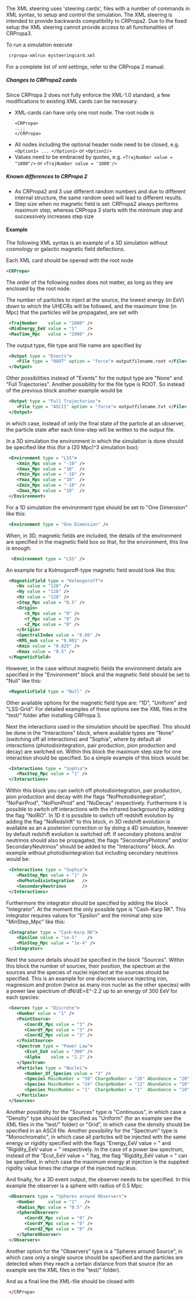 The XML steering uses 'steering cards', files with a number of commands in XML syntax, to setup and control the simulation. The XML steering is intended to provide backwards compatibility to CRPropa2. Due to the fixed setup the XML steering cannot provide access to all functionalities of CRPropa3.

To run a simulation execute
```sh
 crpropa-xmlrun mysteeringcard.xml
```

For a complete list of xml settings, refer to the CRPropa 2 manual.

##### Changes to CRPropa2 cards
Since CRPropa 2 does not fully enforce the XML-1.0 standard, a few modifications to existing XML cards can be necessary. 
 * XML-cards can have only one root node. The root node is
   ```
   <CRPropa>
   ....
   </CRPropa>
   ```
 * All nodes including the optional header node need to be closed, e.g.
   ```<Option1> ... </Option1>``` or ```<Option2/>```
 * Values need to be embraced by quotes, e.g.
   ```<TrajNumber value = "1000"/>``` or ```<TrajNumber value = '1000'/>```

##### Known differences to CRPropa 2
* As CRPropa2 and 3 use different random numbers and due to different internal structure, the same random seed will lead to different results.
* Step size when no magnetic field is set:
   CRPropa2 always performs maximum step, whereas CRPropa 3 starts with the minimum step and successively increases step size

#### Example
The following XML syntax is an example of a 3D simulation without cosmology or galactic magnetic field deflections.

Each XML card should be opened with the root node
```xml
<CRPropa>
```
The order of the following nodes does not matter, as long as they are enclosed by the root node.

The number of particles to inject at the source, the lowest energy (in EeV) down to which the UHECRs will be followed, and the maximum time (in Mpc) that the particles will be propagated, are set with
```xml
 <TrajNumber    value = "1000" />
 <MinEnergy_EeV value = "1"    />
 <MaxTime_Mpc   value = "2000" />
```

The output type, file type and file name are specified by
```xml
 <Output type = "Events">
    <File type = "ROOT" option = "force"> outputfilename.root </File>
 </Output>
```
Other possibilities instead of "Events" for the output type are "None" and "Full Trajectories". Another possibility for the file type is ROOT. So instead of the previous block another example would be
```xml
 <Output type = "Full Trajectories">
    <File type = "ASCII" option = "force"> outputfilename.txt </File>
 </Output>
```
in which case, instead of only the final state of the particle at an observer, the particle state after each time-step will be written to the output file.

In a 3D simulation the environment in which the simulation is done should be specified like this (for a (20 Mpc)^3 simulation box):
```xml
 <Environment type = "LSS">
    <Xmin_Mpc value = "-10" />
    <Xmax_Mpc value = "10"  />
    <Ymin_Mpc value = "-10" />
    <Ymax_Mpc value = "10"  />
    <Zmin_Mpc value = "-10" />
    <Zmax_Mpc value = "10"  />
 </Environment>
```

For a 1D simulation the environment type should be set to "One Dimension" like this:
```xml
 <Environment type = "One Dimension" />
```

When, in 3D, magnetic fields are included, the details of the environment are specified in the magnetic field box so that, for the environment, this line is enough:
```xml
  <Environment type = "LSS" />
```

An example for a Kolmogoroff-type magnetic field would look like this:
```xml
 <MagneticField type = "Kolmogoroff">
    <Nx value = "128" />
    <Ny value = "128" />
    <Nz value = "128" />
    <Step_Mpc value = "0.5" />
    <Origin>
       <X_Mpc value = "0" />
       <Y_Mpc value = "0" />
       <Z_Mpc value = "0" />
    </Origin>
    <SpectralIndex value = "0.66" />
    <RMS_muG value = "0.001" />
    <Kmin value = "0.025" />
    <Kmax value = "0.5" />
 </MagneticField>
```

However, in the case without magnetic fields the environment details are specified in the "Environment" block and the magnetic field should be set to "Null" like this:
```xml
 <MagneticField type = "Null" />
```

Other available options for the magnetic field type are: "1D", "Uniform" and "LSS-Grid". For detailed examples of these options see the XML files in the "test/" folder after installing CRPropa 3.

Next the interactions used in the simulation should be specified. This should be done in the "Interactions" block, where available types are "None" (switching off all interactions) and "Sophia", where by default all interactions (photodisintegration, pair production, pion production and decay) are switched on. Within this block the maximum step size for one interaction should be specified. So a simple example of this block would be:
```xml
 <Interactions type = "Sophia">
    <MaxStep_Mpc value = "1" />
 </Interactions>
```

Within this block you can switch off photodisintegration, pair production, pion production and decay with the flags "NoPhotodisintegration", "NoPairProd", "NoPionProd" and "NoDecay" respectively. Furthermore it is possible to switch off interactions with the infrared background by adding the flag "NoIRO". In 1D it is possible to switch off redshift evolution by adding the flag "NoRedshift" to this block, in 3D redshift evolution is available as an a posteriori correction or by doing a 4D simulation, however by default redshift evolution is switched off. If secondary photons and/or neutrinos should also be propagated, the flags "SecondaryPhotons" and/or SecondaryNeutrinos" should be added to the "Interactions" block. An example without photodisintegration but including secondary neutrinos would be:
```xml
 <Interactions type = "Sophia">
    <MaxStep_Mpc value = "1" />
    <NoPhotodisintegration   />
    <SecondaryNeutrinos      />
 </Interactions>
```

Furthermore the integrator should be specified by adding the block "Integrator". At the moment the only possible type is "Cash-Karp RK". This integrator requires values for "Epsilon" and the minimal step size 
"MinStep_Mpc" like this:
```xml
 <Integrator type = "Cash-Karp RK">
    <Epsilon value = "1e-5"    />
    <MinStep_Mpc value = "1e-4" />
 </Integrator>
```

Next the source details should be specified in the block "Sources". Within this block the number of sources, their position, the spectrum at the sources and the species of nuclei injected at the sources should be specified. This is an example for one discrete source injecting iron, magnesium and proton (twice as many iron nuclei as the other species) with a power law spectrum of dN/dE∝E^-2.2 up to an energy of 300 EeV for each species:
```xml
 <Sources type = "Discrete">
    <Number value = "1" />
    <PointSource>
       <CoordX_Mpc value = "3" />
       <CoordY_Mpc value = "3" />
       <CoordZ_Mpc value = "3" />
    </PointSource>
    <Spectrum type = "Power Law">
       <Ecut_EeV value = "300" />
       <Alpha    value = "2.2" />
    </Spectrum>
    <Particles type = "Nuclei">
       <Number_Of_Species value = "3" />
       <Species MassNumber = "56" ChargeNumber = "26" Abundance = "20" />
       <Species MassNumber = "24" ChargeNumber = "12" Abundance = "10" />
       <Species MassNumber = "1"  ChargeNumber = "1"  Abundance = "10" />
    </Particles>
 </Sources>
```

Another possibility for the "Sources" type is "Continuous", in which case a "Density" type should be specified as "Uniform" (for an example see the XML files in the "test/" folder) or "Grid", in which case the density should be specified in an ASCII file. Another possibility for the "Spectrum" type is "Monochromatic", in which case all particles will be injected with the same energy or rigidity specified with the flags "Energy_EeV value = " and "Rigidity_EeV value = " respectively. In the case of a power law spectrum, instead of the "Ecut_EeV value = " flag, the flag "Rigidity_EeV value = " can be specified, in which case the maximum energy at injection is the supplied rigidity value times the charge of the injected nucleus. 

And finally, for a 3D event output, the observer needs to be specified. In this example the observer is a sphere with radius of 0.5 Mpc:
```xml
 <Observers type = "Spheres around Observers">
    <Number     value = "1"   />
    <Radius_Mpc value = "0.5" />
    <SphereObserver>
       <CoordX_Mpc value = "0" />
       <CoordY_Mpc value = "0" />
       <CoordZ_Mpc value = "0" />
    </SphereObserver>
 </Observers>
``` 

Another option for the "Observers" type is a "Spheres around Source", in which case only a single source should be specified and the particles are detected when they reach a certain distance from that source (for an example see the XML files in the "test/" folder).

And as a final line the XML-file should be closed with
```xml
 </CRPropa>
```
